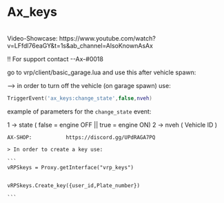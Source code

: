 # Ax_keys

<br>
Video-Showcase: https://www.youtube.com/watch?v=LFfdl76eaGY&t=1s&ab_channel=AlsoKnownAsAx
</br>

!! For support contact --Ax-#0018 

go to vrp/client/basic_garage.lua and use this after vehicle spawn:

--> in order to turn off the vehicle (on garage spawn) use:

```lua
TriggerEvent('ax_keys:change_state',false,nveh)
```

example of parameters for the `change_state` event:

1 -> state ( false = engine OFF || true = engine ON)
2 -> nveh  ( Vehicle ID )


``````````````````````````````````````````````
AX-SHOP:           https://discord.gg/UPdRAGA7PQ

> In order to create a key use: 

```
vRPSkeys = Proxy.getInterface("vrp_keys")


vRPSkeys.Create_key({user_id,Plate_number})

```



